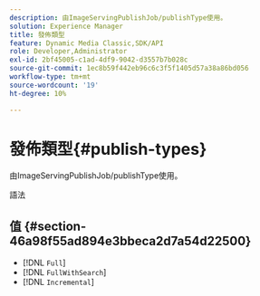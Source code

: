 ```yaml
---
description: 由ImageServingPublishJob/publishType使用。
solution: Experience Manager
title: 發佈類型
feature: Dynamic Media Classic,SDK/API
role: Developer,Administrator
exl-id: 2bf45005-c1ad-4df9-9042-d3557b7b028c
source-git-commit: 1ec8b59f442eb96c6c3f5f1405d57a38a86bd056
workflow-type: tm+mt
source-wordcount: '19'
ht-degree: 10%

---
```


# 發佈類型{#publish-types}

由ImageServingPublishJob/publishType使用。

語法

## 值 {#section-46a98f55ad894e3bbeca2d7a54d22500}

* [!DNL `Full`]
* [!DNL `FullWithSearch`]
* [!DNL `Incremental`]
